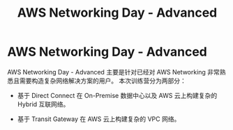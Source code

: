 ﻿---
title: "AWS Networking Day - Advanced"
chapter: false
weight: 1
---

# AWS Networking Day - Advanced

AWS Networking Day - Advanced 主要是针对已经对 AWS Networking 非常熟悉且需要构造复杂网络解决方案的用户。
本次训练营分为两部分：

- 基于 Direct Connect 在 On-Premise 数据中心以及 AWS 云上构建复杂的 Hybrid 互联网络。

- 基于 Transit Gateway 在 AWS 云上构建复杂的 VPC 网络。
